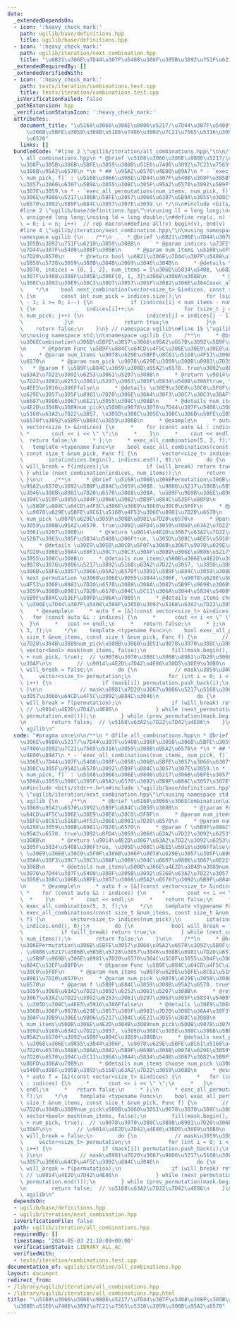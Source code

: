 ```yaml
---
data:
  _extendedDependsOn:
  - icon: ':heavy_check_mark:'
    path: ugilib/base/definitions.hpp
    title: ugilib/base/definitions.hpp
  - icon: ':heavy_check_mark:'
    path: ugilib/iteration/next_combination.hpp
    title: "\u6B21\u306E\u7D44\u307F\u5408\u308F\u305B\u3092\u751F\u6210\u3059\u308B"
  _extendedRequiredBy: []
  _extendedVerifiedWith:
  - icon: ':heavy_check_mark:'
    path: tests/iteration/combinations.test.cpp
    title: tests/iteration/combinations.test.cpp
  _isVerificationFailed: false
  _pathExtension: hpp
  _verificationStatusIcon: ':heavy_check_mark:'
  attributes:
    document_title: "\u5168\u3066\u306E\u9806\u5217/\u7D44\u307F\u5408\u308F\u305B\
      \u306B\u5BFE\u3059\u308B\u51E6\u7406\u3092\u7C21\u7565\u5316\u3059\u308B\u95A2\
      \u6570"
    links: []
  bundledCode: "#line 2 \"ugilib/iteration/all_combinations.hpp\"\n\n/**\n * @file\
    \ all_combinations.hpp\n * @brief \u5168\u3066\u306E\u9806\u5217/\u7D44\u307F\u5408\
    \u308F\u305B\u306B\u5BFE\u3059\u308B\u51E6\u7406\u3092\u7C21\u7565\u5316\u3059\
    \u308B\u95A2\u6570\n *\n * ## \u95A2\u6570\u4E00\u89A7\n * - `exec_all_combinations(num_items,\
    \ num_pick, f)` : \u5168\u3066\u306E\u7D44\u307F\u5408\u308F\u305B\u306B\u5BFE\
    \u3057\u3066\u6307\u5B9A\u3055\u308C\u305F\u95A2\u6570\u3092\u5B9F\u884C\u3057\
    \u307E\u3059.\n * - `exec_all_permutations(num_items, num_pick, f)` : \u5168\u3066\
    \u306E\u9806\u5217\u306B\u5BFE\u3057\u3066\u6307\u5B9A\u3055\u308C\u305F\u95A2\
    \u6570\u3092\u5B9F\u884C\u3057\u307E\u3059.\n */\n\n#include <bits/stdc++.h>\n\
    #line 2 \"ugilib/base/definitions.hpp\"\n\nusing ll = long long;\nusing ull =\
    \ unsigned long long;\nusing ld = long double;\n#define rep(i, n) for(size_t i\
    \ = 0; i < n; i++)  // rep macro\n#define all(v) begin(v), end(v)  // all iterator\n\
    #line 4 \"ugilib/iteration/next_combination.hpp\"\n\nusing namespace std;\n\n\
    namespace ugilib {\n    /**\n     * @brief \u6B21\u306E\u7D44\u307F\u5408\u308F\
    \u305B\u3092\u751F\u6210\u3059\u308B\n     * @param indices \u73FE\u5728\u306E\
    \u7D44\u307F\u5408\u308F\u305B\n     * @param num_items \u5168\u4F53\u306E\u8981\
    \u7D20\u6570\n     * @return bool \u6B21\u306E\u7D44\u307F\u5408\u308F\u305B\u304C\
    \u5B58\u5728\u3059\u308B\u304B\u3069\u3046\u304B\n     * @details \u4F8B\u3048\
    \u3070, indices = {0, 1, 2}, num_items = 5\u306E\u5834\u5408, \u6B21\u306E\u7D44\
    \u307F\u5408\u308F\u305B\u306F{0, 1, 3}\u3068\u306A\u308B\n     * @details \u3053\
    \u308C\u3092\u30E9\u30C3\u30D7\u3057\u305F\u3082\u306E\u304Cexec_all_combination\n\
    \    */\n    bool next_combination(vector<size_t> &indices, const size_t &num_items)\
    \ {\n        const int num_pick = indices.size();\n        for (signed i = num_pick\
    \ - 1; i >= 0; i--) {\n            if (indices[i] < num_items - num_pick + i)\
    \ {\n                indices[i]++;\n                for (size_t j = i + 1; j <\
    \ num_pick; j++) {\n                    indices[j] = indices[j - 1] + 1;\n   \
    \             }\n                return true;\n            }\n        }\n    \
    \    return false;\n    }\n} // namespace ugilib\n#line 15 \"ugilib/iteration/all_combinations.hpp\"\
    \n\nusing namespace std;\n\nnamespace ugilib {\n    /**\n     * @brief \u5168\u3066\
    \u306ECombination\u306B\u5BFE\u3057\u3066\u95A2\u6570\u3092\u5B9F\u884C\u3059\u308B\
    \n     * @tparam Func \u5B9F\u884C\u64CD\u4F5C\u306E\u30E9\u30E0\u30C0\u5F0F\n\
    \     * @param num_items \u9078\u629E\u5BFE\u8C61\u5168\u4F53\u306E\u8981\u7D20\
    \u6570\n     * @param num_pick \u9078\u629E\u3059\u308B\u8981\u7D20\u6570\n  \
    \   * @param f \u5B9F\u884C\u3059\u308B\u95A2\u6570. true\u3092\u8FD4\u3059\u3068\
    \u63A2\u7D22\u3092\u6253\u3061\u5207\u308B\n     * @return \u9014\u4E2D\u3067\u63A2\
    \u7D22\u3092\u6253\u3061\u5207\u3063\u305F\u5834\u5408\u306Ftrue, \u305D\u308C\
    \u4EE5\u5916\u306Ffalse\n     * @details \u30E9\u30E0\u30C0\u5F0F\u306B\u306F\u9078\
    \u629E\u3057\u305F\u8981\u7D20\u306E\u30A4\u30F3\u30C7\u30C3\u30AF\u30B9\u304C\
    \u6607\u9806\u3067\u6E21\u3055\u308C\u308B\n     * @details num_items\u500B\u306E\
    \u4E2D\u304B\u3089num_pick\u500B\u9078\u3076\u7D44\u307F\u5408\u308F\u305B\u3092\
    \u5168\u63A2\u7D22\u3057, \u305D\u308C\u305E\u308C\u306B\u5BFE\u3057\u3066\u95A2\
    \u6570f\u3092\u5B9F\u884C\u3059\u308B\n     * @example\n     * auto f = [&](const\
    \ vector<size_t> &indices) {\n     *    for (const auto &i : indices) {\n    \
    \ *       cout << i << \" \";\n     *    }\n     *    cout << endl;\n     *  \
    \  return false;\n     * };\n     * exec_all_combination(5, 3, f);\n    */\n \
    \   template <typename Func>\n    bool exec_all_combinations(const size_t &num_items,\
    \ const size_t &num_pick, Func f) {\n        vector<size_t> indices(num_pick);\n\
    \        iota(indices.begin(), indices.end(), 0);\n        do {\n            bool\
    \ will_break = f(indices);\n            if (will_break) return true;\n       \
    \ } while (next_combination(indices, num_items));\n        return false;\n   \
    \ }\n\n    /**\n     * @brief \u5168\u3066\u306EPermutation\u306B\u5BFE\u3057\u3066\
    \u95A2\u6570\u3092\u5B9F\u884C\u3059\u308B. \u9806\u5217\u306B\u5B58\u5728\u3057\
    \u3046\u308B\u8981\u7D20\u6570\u3088\u308A, \u5B9F\u969B\u306E\u8981\u7D20\u6570\
    \u304C\u5C0F\u3055\u304F\u3066\u3082\u5B9F\u884C\u53EF\u80FD\n     * @tparam Func\
    \ \u5B9F\u884C\u64CD\u4F5C\u306E\u30E9\u30E0\u30C0\u5F0F\n     * @param num_items\
    \ \u9078\u629E\u5BFE\u8C61\u5168\u4F53\u306E\u8981\u7D20\u6570\n     * @param\
    \ num_pick \u9078\u629E\u3059\u308B\u8981\u7D20\u6570\n     * @param f \u5B9F\u884C\
    \u3059\u308B\u95A2\u6570. true\u3092\u8FD4\u3059\u3068\u63A2\u7D22\u3092\u6253\
    \u3061\u5207\u308B\n     * @return \u9014\u4E2D\u3067\u63A2\u7D22\u3092\u6253\u3061\
    \u5207\u3063\u305F\u5834\u5408\u306Ftrue, \u305D\u308C\u4EE5\u5916\u306Ffalse\n\
    \     * @details \u30E9\u30E0\u30C0\u5F0F\u306B\u306F\u9078\u629E\u3057\u305F\u8981\
    \u7D20\u306E\u30A4\u30F3\u30C7\u30C3\u30AF\u30B9\u306E\u9806\u5217\u304C\u6E21\
    \u3055\u308C\u308B\n     * @details num_items\u500B\u306E\u4E2D\u304B\u3089num_pick\u500B\
    \u9078\u3076\u9806\u5217\u3092\u5168\u63A2\u7D22\u3057, \u305D\u308C\u305E\u308C\
    \u306B\u5BFE\u3057\u3066\u95A2\u6570f\u3092\u5B9F\u884C\u3059\u308B\n     * @details\
    \ next_permutation \u3068\u306E\u9055\u3044\u306F, \u9078\u629E\u5BFE\u8C61\u5168\
    \u4F53\u306E\u8981\u7D20\u6570\u3088\u308A\u3082\u5B9F\u969B\u306B\u9078\u629E\
    \u3059\u308B\u8981\u7D20\u6570\u304C\u5C11\u306A\u3044\u5834\u5408\u3067\u3082\
    \u5B9F\u884C\u53EF\u80FD\u306A\u70B9\n     * @details num_items choose num_pick\
    \ \u306E\u7D44\u307F\u5408\u308F\u305B\u3092\u5168\u63A2\u7D22\u3059\u308B\n \
    \    * @example\n     * auto f = [&](const vector<size_t> &indices) {\n     *\
    \   for (const auto &i : indices) {\n     *      cout << i << \" \";\n     * \
    \  }\n     *   cout << endl;\n     *   return false;\n     * };\n     * exec_all_permutations(5,\
    \ 3, f);\n    */\n    template <typename Func>\n    bool exec_all_permutations(const\
    \ size_t &num_items, const size_t &num_pick, Func f) {\n        // \u5168\u8981\
    \u7D20\u304B\u3089num_pick\u500B\u3060\u3051\u9078\u3070\u308C\u308B\n       \
    \ vector<bool> mask(num_items, false);\n        fill(mask.begin(), mask.begin()\
    \ + num_pick, true);  // \u9078\u3070\u308C\u308B\u8981\u7D20\u306E\u30DE\u30B9\
    \u30AF\n\n        // \u9014\u4E2D\u7D42\u4E86\u30D5\u30E9\u30B0\n        bool\
    \ will_break = false;\n        do {\n            // mask\u3059\u308B\n       \
    \     vector<size_t> permutation;\n            for (int i = 0; i < mask.size();\
    \ i++) {\n                if (mask[i]) permutation.push_back(i);\n           \
    \ }\n\n            // mask\u8981\u7D20\u3067\u9806\u5217\u5168\u3066\u306B\u5BFE\
    \u3057\u3066\u64CD\u4F5C\u3092\u884C\u3046\n            do {\n               \
    \ will_break = f(permutation);\n                if (will_break) return true; \
    \ // \u9014\u4E2D\u7D42\u4E86\n            } while (next_permutation(permutation.begin(),\
    \ permutation.end()));\n        } while (prev_permutation(mask.begin(), mask.end()));\n\
    \n        return false;  // \u5168\u63A2\u7D22\u7D42\u4E86\n    }\n}  // namespace\
    \ ugilib\n"
  code: "#pragma once\n\n/**\n * @file all_combinations.hpp\n * @brief \u5168\u3066\
    \u306E\u9806\u5217/\u7D44\u307F\u5408\u308F\u305B\u306B\u5BFE\u3059\u308B\u51E6\
    \u7406\u3092\u7C21\u7565\u5316\u3059\u308B\u95A2\u6570\n *\n * ## \u95A2\u6570\
    \u4E00\u89A7\n * - `exec_all_combinations(num_items, num_pick, f)` : \u5168\u3066\
    \u306E\u7D44\u307F\u5408\u308F\u305B\u306B\u5BFE\u3057\u3066\u6307\u5B9A\u3055\
    \u308C\u305F\u95A2\u6570\u3092\u5B9F\u884C\u3057\u307E\u3059.\n * - `exec_all_permutations(num_items,\
    \ num_pick, f)` : \u5168\u3066\u306E\u9806\u5217\u306B\u5BFE\u3057\u3066\u6307\
    \u5B9A\u3055\u308C\u305F\u95A2\u6570\u3092\u5B9F\u884C\u3057\u307E\u3059.\n */\n\
    \n#include <bits/stdc++.h>\n#include \"ugilib/base/definitions.hpp\"\n#include\
    \ \"ugilib/iteration/next_combination.hpp\"\n\nusing namespace std;\n\nnamespace\
    \ ugilib {\n    /**\n     * @brief \u5168\u3066\u306ECombination\u306B\u5BFE\u3057\
    \u3066\u95A2\u6570\u3092\u5B9F\u884C\u3059\u308B\n     * @tparam Func \u5B9F\u884C\
    \u64CD\u4F5C\u306E\u30E9\u30E0\u30C0\u5F0F\n     * @param num_items \u9078\u629E\
    \u5BFE\u8C61\u5168\u4F53\u306E\u8981\u7D20\u6570\n     * @param num_pick \u9078\
    \u629E\u3059\u308B\u8981\u7D20\u6570\n     * @param f \u5B9F\u884C\u3059\u308B\
    \u95A2\u6570. true\u3092\u8FD4\u3059\u3068\u63A2\u7D22\u3092\u6253\u3061\u5207\
    \u308B\n     * @return \u9014\u4E2D\u3067\u63A2\u7D22\u3092\u6253\u3061\u5207\u3063\
    \u305F\u5834\u5408\u306Ftrue, \u305D\u308C\u4EE5\u5916\u306Ffalse\n     * @details\
    \ \u30E9\u30E0\u30C0\u5F0F\u306B\u306F\u9078\u629E\u3057\u305F\u8981\u7D20\u306E\
    \u30A4\u30F3\u30C7\u30C3\u30AF\u30B9\u304C\u6607\u9806\u3067\u6E21\u3055\u308C\
    \u308B\n     * @details num_items\u500B\u306E\u4E2D\u304B\u3089num_pick\u500B\u9078\
    \u3076\u7D44\u307F\u5408\u308F\u305B\u3092\u5168\u63A2\u7D22\u3057, \u305D\u308C\
    \u305E\u308C\u306B\u5BFE\u3057\u3066\u95A2\u6570f\u3092\u5B9F\u884C\u3059\u308B\
    \n     * @example\n     * auto f = [&](const vector<size_t> &indices) {\n    \
    \ *    for (const auto &i : indices) {\n     *       cout << i << \" \";\n   \
    \  *    }\n     *    cout << endl;\n     *    return false;\n     * };\n     *\
    \ exec_all_combination(5, 3, f);\n    */\n    template <typename Func>\n    bool\
    \ exec_all_combinations(const size_t &num_items, const size_t &num_pick, Func\
    \ f) {\n        vector<size_t> indices(num_pick);\n        iota(indices.begin(),\
    \ indices.end(), 0);\n        do {\n            bool will_break = f(indices);\n\
    \            if (will_break) return true;\n        } while (next_combination(indices,\
    \ num_items));\n        return false;\n    }\n\n    /**\n     * @brief \u5168\u3066\
    \u306EPermutation\u306B\u5BFE\u3057\u3066\u95A2\u6570\u3092\u5B9F\u884C\u3059\u308B\
    . \u9806\u5217\u306B\u5B58\u5728\u3057\u3046\u308B\u8981\u7D20\u6570\u3088\u308A\
    , \u5B9F\u969B\u306E\u8981\u7D20\u6570\u304C\u5C0F\u3055\u304F\u3066\u3082\u5B9F\
    \u884C\u53EF\u80FD\n     * @tparam Func \u5B9F\u884C\u64CD\u4F5C\u306E\u30E9\u30E0\
    \u30C0\u5F0F\n     * @param num_items \u9078\u629E\u5BFE\u8C61\u5168\u4F53\u306E\
    \u8981\u7D20\u6570\n     * @param num_pick \u9078\u629E\u3059\u308B\u8981\u7D20\
    \u6570\n     * @param f \u5B9F\u884C\u3059\u308B\u95A2\u6570. true\u3092\u8FD4\
    \u3059\u3068\u63A2\u7D22\u3092\u6253\u3061\u5207\u308B\n     * @return \u9014\u4E2D\
    \u3067\u63A2\u7D22\u3092\u6253\u3061\u5207\u3063\u305F\u5834\u5408\u306Ftrue,\
    \ \u305D\u308C\u4EE5\u5916\u306Ffalse\n     * @details \u30E9\u30E0\u30C0\u5F0F\
    \u306B\u306F\u9078\u629E\u3057\u305F\u8981\u7D20\u306E\u30A4\u30F3\u30C7\u30C3\
    \u30AF\u30B9\u306E\u9806\u5217\u304C\u6E21\u3055\u308C\u308B\n     * @details\
    \ num_items\u500B\u306E\u4E2D\u304B\u3089num_pick\u500B\u9078\u3076\u9806\u5217\
    \u3092\u5168\u63A2\u7D22\u3057, \u305D\u308C\u305E\u308C\u306B\u5BFE\u3057\u3066\
    \u95A2\u6570f\u3092\u5B9F\u884C\u3059\u308B\n     * @details next_permutation\
    \ \u3068\u306E\u9055\u3044\u306F, \u9078\u629E\u5BFE\u8C61\u5168\u4F53\u306E\u8981\
    \u7D20\u6570\u3088\u308A\u3082\u5B9F\u969B\u306B\u9078\u629E\u3059\u308B\u8981\
    \u7D20\u6570\u304C\u5C11\u306A\u3044\u5834\u5408\u3067\u3082\u5B9F\u884C\u53EF\
    \u80FD\u306A\u70B9\n     * @details num_items choose num_pick \u306E\u7D44\u307F\
    \u5408\u308F\u305B\u3092\u5168\u63A2\u7D22\u3059\u308B\n     * @example\n    \
    \ * auto f = [&](const vector<size_t> &indices) {\n     *   for (const auto &i\
    \ : indices) {\n     *      cout << i << \" \";\n     *   }\n     *   cout <<\
    \ endl;\n     *   return false;\n     * };\n     * exec_all_permutations(5, 3,\
    \ f);\n    */\n    template <typename Func>\n    bool exec_all_permutations(const\
    \ size_t &num_items, const size_t &num_pick, Func f) {\n        // \u5168\u8981\
    \u7D20\u304B\u3089num_pick\u500B\u3060\u3051\u9078\u3070\u308C\u308B\n       \
    \ vector<bool> mask(num_items, false);\n        fill(mask.begin(), mask.begin()\
    \ + num_pick, true);  // \u9078\u3070\u308C\u308B\u8981\u7D20\u306E\u30DE\u30B9\
    \u30AF\n\n        // \u9014\u4E2D\u7D42\u4E86\u30D5\u30E9\u30B0\n        bool\
    \ will_break = false;\n        do {\n            // mask\u3059\u308B\n       \
    \     vector<size_t> permutation;\n            for (int i = 0; i < mask.size();\
    \ i++) {\n                if (mask[i]) permutation.push_back(i);\n           \
    \ }\n\n            // mask\u8981\u7D20\u3067\u9806\u5217\u5168\u3066\u306B\u5BFE\
    \u3057\u3066\u64CD\u4F5C\u3092\u884C\u3046\n            do {\n               \
    \ will_break = f(permutation);\n                if (will_break) return true; \
    \ // \u9014\u4E2D\u7D42\u4E86\n            } while (next_permutation(permutation.begin(),\
    \ permutation.end()));\n        } while (prev_permutation(mask.begin(), mask.end()));\n\
    \n        return false;  // \u5168\u63A2\u7D22\u7D42\u4E86\n    }\n}  // namespace\
    \ ugilib\n"
  dependsOn:
  - ugilib/base/definitions.hpp
  - ugilib/iteration/next_combination.hpp
  isVerificationFile: false
  path: ugilib/iteration/all_combinations.hpp
  requiredBy: []
  timestamp: '2024-05-03 21:18:09+09:00'
  verificationStatus: LIBRARY_ALL_AC
  verifiedWith:
  - tests/iteration/combinations.test.cpp
documentation_of: ugilib/iteration/all_combinations.hpp
layout: document
redirect_from:
- /library/ugilib/iteration/all_combinations.hpp
- /library/ugilib/iteration/all_combinations.hpp.html
title: "\u5168\u3066\u306E\u9806\u5217/\u7D44\u307F\u5408\u308F\u305B\u306B\u5BFE\u3059\
  \u308B\u51E6\u7406\u3092\u7C21\u7565\u5316\u3059\u308B\u95A2\u6570"
---
```

